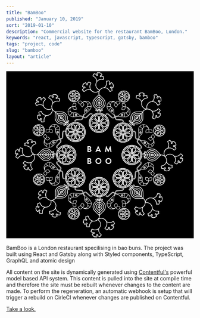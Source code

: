 ```yaml
---
title: "BamBoo"
published: "January 10, 2019"
sort: "2019-01-10"
description: "Commercial website for the restaurant BamBoo, London."
keywords: "react, javascript, typescript, gatsby, bamboo"
tags: "project, code"
slug: "bamboo"
layout: "article"
---
```



![](./bamboo.png)

BamBoo is a London restaurant specilising in bao buns. The project was built using React and Gatsby along with Styled components, TypeScript, GraphQL and atomic design

All content on the site is dynamically generated using [Contentful's](https://www.contentful.com/) powerful model
based API system. This content is pulled into the site at compile time and
therefore the site must be rebuilt whenever changes to the content are made. To perform the regeneration, an
automatic webhook is setup that will trigger a rebuild on CirleCI whenever changes are published on Contentful. 

[Take a look.](http://bamboo-master.s3-website.eu-west-2.amazonaws.com/)
